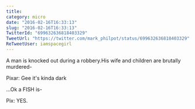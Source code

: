 ```yaml
---
title: 
category: micro
date: "2016-02-16T16:33:13"
slug: "2016-02-16T16:33:13"
TwitterId: "699632636818403329"
TweetUrl: "https://twitter.com/mark_philpot/status/699632636818403329"
ReTweetUser: iamspacegirl
---
```


<i class="fa fa-retweet" aria-hidden="true"></i> A man is knocked out during a
robbery.His wife and children are brutally murdered-

Pixar: Gee it's kinda dark

...Ok a FISH is-

Pix: YES.
